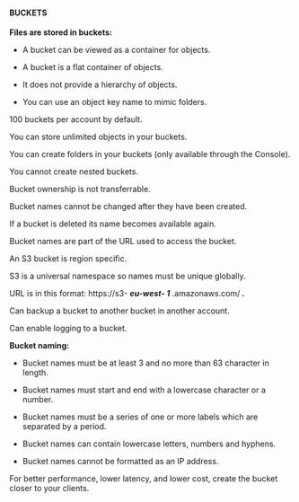 #### BUCKETS


**Files are stored in buckets:**


- A bucket can be viewed as a container for objects.

- A bucket is a flat container of objects.

- It does not provide a hierarchy of objects.

- You can use an object key name to mimic folders.


100 buckets per account by default.


You can store unlimited objects in your buckets.


You can create folders in your buckets (only available through the Console).


You cannot create nested buckets.


Bucket ownership is not transferrable.


Bucket names cannot be changed after they have been created.


If a bucket is deleted its name becomes available again.


Bucket names are part of the URL used to access the bucket.


An S3 bucket is region specific.


S3 is a universal namespace so names must be unique globally.


URL is in this format: https://s3- **_eu-west- 1_** .amazonaws.com/ **_<bucketname>._**


Can backup a bucket to another bucket in another account.


Can enable logging to a bucket.


**Bucket naming:**


- Bucket names must be at least 3 and no more than 63 character in length.

- Bucket names must start and end with a lowercase character or a number.

- Bucket names must be a series of one or more labels which are separated by a period.

- Bucket names can contain lowercase letters, numbers and hyphens.

- Bucket names cannot be formatted as an IP address.


For better performance, lower latency, and lower cost, create the bucket closer to your clients.

